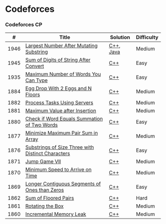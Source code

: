 Codeforces
========

### Codeforces CP

| # | Title | Solution | Difficulty |
|---| ----- | -------- | ---------- |
|1946|[Largest Number After Mutating Substring](https://leetcode.com/problems/largest-number-after-mutating-substring/) | [C++](./algorithms/cpp/largestNumberAfterMutatingSubstring/LargestNumberAfterMutatingSubstring.cpp), [Java](./algorithms/java/src/LargestNumberAfterMutatingSubtring/largestNumberAfterMutatingSubstring.java)|Medium|
|1945|[Sum of Digits of String After Convert](https://leetcode.com/problems/sum-of-digits-of-string-after-convert/) | [C++](./algorithms/cpp/leetcode/sumOfDigitsOfStringAfterConvert/SumOfDigitsOfStringAfterConvert.cpp)|Easy|
|1935|[Maximum Number of Words You Can Type](https://leetcode.com/problems/maximum-number-of-words-you-can-type/) | [C++](./algorithms/cpp/maximumNumberOfWordsYouCanType/MaximumNumberOfWordsYouCanType.cpp)|Easy|
|1884|[Egg Drop With 2 Eggs and N Floors](https://leetcode.com/problems/egg-drop-with-2-eggs-and-n-floors/) | [C++](./algorithms/cpp/eggDropWith2EggsAndNFloors/EggDropWith2EggsAndNFloors.cpp)|Medium|
|1882|[Process Tasks Using Servers](https://leetcode.com/problems/process-tasks-using-servers/) | [C++](./algorithms/cpp/processTasksUsingServers/ProcessTasksUsingServers.cpp)|Medium|
|1881|[Maximum Value after Insertion](https://leetcode.com/problems/maximum-value-after-insertion/) | [C++](./algorithms/cpp/maximumValueAfterInsertion/MaximumValueAfterInsertion.cpp)|Medium|
|1880|[Check if Word Equals Summation of Two Words](https://leetcode.com/problems/check-if-word-equals-summation-of-two-words/) | [C++](./algorithms/cpp/checkIfWordEqualsSummationOfTwoWords/CheckIfWordEqualsSummationOfTwoWords.cpp)|Easy|
|1877|[Minimize Maximum Pair Sum in Array](https://leetcode.com/problems/minimize-maximum-pair-sum-in-array/) | [C++](./algorithms/cpp/minimizeMaximumPairSumInArray/MinimizeMaximumPairSumInArray.cpp)|Medium|
|1876|[Substrings of Size Three with Distinct Characters](https://leetcode.com/problems/substrings-of-size-three-with-distinct-characters/submissions/) | [C++](./algorithms/cpp/substringsOfSizeThreeWithDistinctCharacters/SubstringsOfSizeThreeWithDistinctCharacters.cpp)|Easy|
|1871|[Jump Game VII](https://leetcode.com/problems/jump-game-vii/) | [C++](./algorithms/cpp/jumpGame/jumpGame.VII.cpp)|Medium|
|1870|[Minimum Speed to Arrive on Time](https://leetcode.com/problems/minimum-speed-to-arrive-on-time/) | [C++](./algorithms/cpp/minimumSpeedToArriveOnTime/MinimumSpeedToArriveOnTime.cpp)|Medium|
|1869|[Longer Contiguous Segments of Ones than Zeros](https://leetcode.com/problems/longer-contiguous-segments-of-ones-than-zeros/) | [C++](./algorithms/cpp/longerContiguousSegmentsOfOnesThanZeros/LongerContiguousSegmentsOfOnesThanZeros.cpp)|Easy|
|1862|[Sum of Floored Pairs](https://leetcode.com/problems/sum-of-floored-pairs/) | [C++](./algorithms/cpp/sumOfFlooredPairs/SumOfFlooredPairs.cpp)|Hard|
|1861|[Rotating the Box](https://leetcode.com/problems/rotating-the-box/) | [C++](./algorithms/cpp/rotatingTheBox/RotatingTheBox.cpp)|Medium|
|1860|[Incremental Memory Leak](https://leetcode.com/problems/incremental-memory-leak/) | [C++](./algorithms/cpp/incrementalMemoryLeak/IncrementalMemoryLeak.cpp)|Medium|
